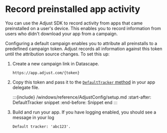 # Record preinstalled app activity

You can use the Adjust SDK to record activity from apps that came preinstalled on a user's device. This enables you to record information from users who didn't download your app from a campaign.

Configuring a default campaign enables you to attribute all preinstalls to a predefined campaign token. Adjust records all information against this token until the attribution source changes. To set this up:

1. Create a new campaign link in Datascape.

   ```
   https://app.adjust.com/{token}
   ```

2. Copy this token and pass it to the [`DefaultTracker` method](#windows-setdefaulttracker-invocation) in your app delegate file.

   :::{include} /windows/reference/AdjustConfig/setup.md
   :start-after: DefaultTracker snippet
   :end-before: Snippet end
   :::

3. Build and run your app. If you have logging enabled, you should see a message in your log

   ```
   Default tracker: 'abc123'.
   ```
